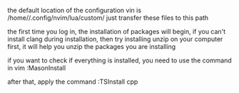 the default location of the configuration vin is /home/<your name>/.config/nvim/lua/custom/ just transfer these files to this path

the first time you log in, the installation of packages will begin, if you can't install clang during installation, then try installing unzip on your computer first, it will help you unzip the packages you are installing

if you want to check if everything is installed, you need to use the command in vim :MasonInstall

after that, apply the command :TSInstall cpp
